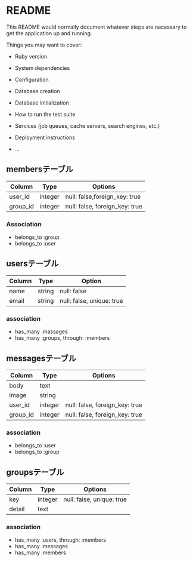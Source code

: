 # README

This README would normally document whatever steps are necessary to get the
application up and running.

Things you may want to cover:

* Ruby version

* System dependencies

* Configuration

* Database creation

* Database initialization

* How to run the test suite

* Services (job queues, cache servers, search engines, etc.)

* Deployment instructions

* ...


## membersテーブル
|Column|Type|Options|
|------|----|-------|
|user_id|integer|null: false,foreign_key: true|
|group_id|integer|null: false, foreign_key: true|

### Association
- belongs_to :group
- belongs_to :user


## usersテーブル
|Column|Type|Option|
|------|----|------|
|name|string|null: false|
|email|string|null: false, unique: true|

### association
- has_many :massages
- has_many :groups, through: :members


## messagesテーブル
|Column|Type|Options|
|------|----|-------|
|body|text||
|image|string||
|user_id|integer|null: false, foreign_key: true|
|group_id|integer|null: false, foreign_key: true|

### association
- belongs_to :user
- belongs_to :group


## groupsテーブル
|Column|Type|Options|
|------|----|-------|
|key|integer|null: false, unique: true|
|detail|text||

### association
- has_many :users, through: :members
- has_many :messages
- has_many :members
